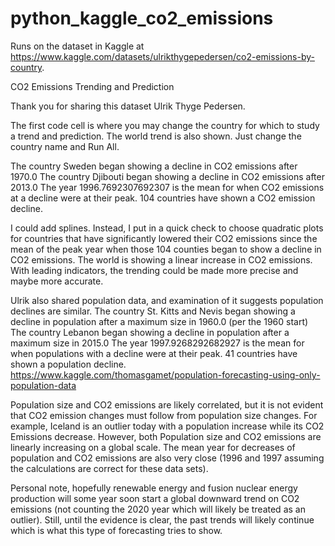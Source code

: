 # python_kaggle_co2_emissions
Runs on the dataset in Kaggle at https://www.kaggle.com/datasets/ulrikthygepedersen/co2-emissions-by-country. 

CO2 Emissions Trending and Prediction

Thank you for sharing this dataset Ulrik Thyge Pedersen.

The first code cell is where you may change the country for which to study a trend and prediction. The world trend is also shown. Just change the country name and Run All.

The country Sweden began showing a decline in CO2 emissions after 1970.0 The country Djibouti began showing a decline in CO2 emissions after 2013.0 The year 1996.7692307692307 is the mean for when CO2 emissions at a decline were at their peak. 104 countries have shown a CO2 emission decline.

I could add splines. Instead, I put in a quick check to choose quadratic plots for countries that have significantly lowered their CO2 emissions since the mean of the peak year when those 104 counties began to show a decline in CO2 emissions. The world is showing a linear increase in CO2 emissions. With leading indicators, the trending could be made more precise and maybe more accurate.

Ulrik also shared population data, and examination of it suggests population declines are similar. The country St. Kitts and Nevis began showing a decline in population after a maximum size in 1960.0 (per the 1960 start) The country Lebanon began showing a decline in population after a maximum size in 2015.0 The year 1997.9268292682927 is the mean for when populations with a decline were at their peak. 41 countries have shown a population decline. https://www.kaggle.com/thomasgamet/population-forecasting-using-only-population-data

Population size and CO2 emissions are likely correlated, but it is not evident that CO2 emission changes must follow from population size changes. For example, Iceland is an outlier today with a population increase while its CO2 Emissions decrease. However, both Population size and CO2 emissions are linearly increasing on a global scale. The mean year for decreases of population and CO2 emissions are also very close (1996 and 1997 assuming the calculations are correct for these data sets).

Personal note, hopefully renewable energy and fusion nuclear energy production will some year soon start a global downward trend on CO2 emissions (not counting the 2020 year which will likely be treated as an outlier). Still, until the evidence is clear, the past trends will likely continue which is what this type of forecasting tries to show.
